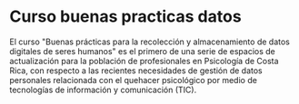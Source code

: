 # Curso buenas practicas datos
 El curso "Buenas prácticas para la recolección y almacenamiento de datos digitales de seres humanos" es el primero de una serie de espacios de actualización para la población de profesionales en Psicología de Costa Rica, con respecto a las recientes necesidades de gestión de datos personales relacionada con el quehacer psicológico por medio de tecnologías de información y comunicación (TIC).
